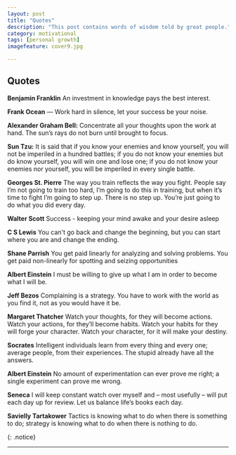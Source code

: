 ```yaml
---
layout: post
title: "Quotes"
description: "This post contains words of wisdom told by great people."
category: motivational
tags: [personal growth]
imagefeature: cover9.jpg

---
```


## **Quotes**

**Benjamin Franklin** An investment in knowledge pays the best interest.

**Frank Ocean** — Work hard in silence, let your success be your noise.

**Alexander Graham Bell:** Concentrate all your thoughts upon the work at hand. The sun’s rays do not burn until brought to focus.

**Sun Tzu:** It is said that if you know your enemies and know yourself, you will not be imperiled in a hundred battles; if you do not know your enemies but do know yourself, you will win one and lose one; if you do not know your enemies nor yourself, you will be imperiled in every single battle.

**Georges St. Pierre** The way you train reflects the way you fight. People say I’m not going to train too hard, I’m going to do this in training, but when it’s time to fight I’m going to step up. There is no step up. You’re just going to do what you did every day.

**Walter Scott** Success - keeping your mind awake and your desire asleep

**C S Lewis** You can't go back and change the beginning, but you can start where you are and change the ending.

**Shane Parrish** You get paid linearly for analyzing and solving problems. You get paid non-linearly for spotting and seizing opportunities

**Albert Einstein** I must be willing to give up what I am in order to become what I will be.

**Jeff Bezos** Complaining is a strategy. You have to work with the world as you find it, not as you would have it be.

**Margaret Thatcher** Watch your thoughts, for they will become actions. Watch your actions, for they’ll become habits. Watch your habits for they will forge your character. Watch your character, for it will make your destiny.

**Socrates** Intelligent individuals learn from every thing and every one; average people, from their experiences. The stupid already have all the answers.

**Albert Einstein** No amount of experimentation can ever prove me right; a single experiment can prove me wrong.

**Seneca** I will keep constant watch over myself and – most usefully – will put each day up for review. Let us balance life’s books each day.

**Savielly Tartakower** Tactics is knowing what to do when there is something to do; strategy is knowing what to do when there is nothing to do.

{: .notice}

---

